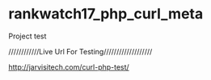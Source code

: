 # rankwatch17_php_curl_meta
Project  test 

////////////Live Url For Testing///////////////////

http://jarvisitech.com/curl-php-test/
